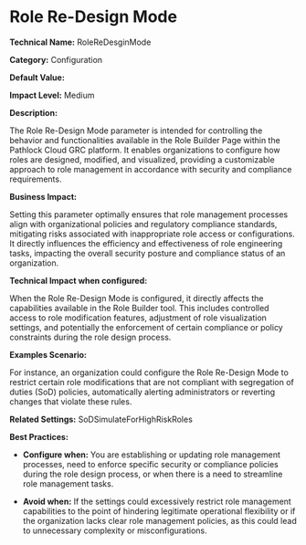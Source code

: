 # Role Re-Design Mode

**Technical Name:** RoleReDesginMode

**Category:** Configuration

**Default Value:**

**Impact Level:** Medium

**Description:**

The Role Re-Design Mode parameter is intended for controlling the behavior and functionalities available in the Role Builder Page within the Pathlock Cloud GRC platform. It enables organizations to configure how roles are designed, modified, and visualized, providing a customizable approach to role management in accordance with security and compliance requirements.

**Business Impact:**

Setting this parameter optimally ensures that role management processes align with organizational policies and regulatory compliance standards, mitigating risks associated with inappropriate role access or configurations. It directly influences the efficiency and effectiveness of role engineering tasks, impacting the overall security posture and compliance status of an organization.

**Technical Impact when configured:**

When the Role Re-Design Mode is configured, it directly affects the capabilities available in the Role Builder tool. This includes controlled access to role modification features, adjustment of role visualization settings, and potentially the enforcement of certain compliance or policy constraints during the role design process.

**Examples Scenario:**

For instance, an organization could configure the Role Re-Design Mode to restrict certain role modifications that are not compliant with segregation of duties (SoD) policies, automatically alerting administrators or reverting changes that violate these rules.

**Related Settings:** SoDSimulateForHighRiskRoles

**Best Practices:** 

- **Configure when:** You are establishing or updating role management processes, need to enforce specific security or compliance policies during the role design process, or when there is a need to streamline role management tasks.
  
- **Avoid when:** If the settings could excessively restrict role management capabilities to the point of hindering legitimate operational flexibility or if the organization lacks clear role management policies, as this could lead to unnecessary complexity or misconfigurations.